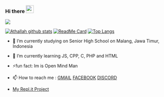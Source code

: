 ### Hi there <img src="https://media.giphy.com/media/hvRJCLFzcasrR4ia7z/giphy.gif" width="25px"/>

![](https://visitor-badge.glitch.me/badge?page_id=AthallahDzaki)

[![Athallah github stats](https://github-readme-stats.vercel.app/api?username=AthallahDzaki&show_icons=true&theme=radical)](https://github.com/AthallahDzaki/)
[![ReadMe Card](https://github-readme-stats.vercel.app/api/pin/?username=AthallahDzaki&repo=SAMPMobile)](https://github.com/AthallahDzaki/SAMPMobile)
[![Top Langs](https://github-readme-stats.vercel.app/api/top-langs/?username=anuraghazra&layout=compact)](https://github.com/anuraghazra/github-readme-stats)
- 🔭 I’m currently studying on Senior High School on Malang, Jawa Timur, Indonesia
- 🌱 I’m currently learning JS, CPP, C, PHP and HTML
- ⚡fun fact:  Im is Open Mind Man
- 📫 How to reach me : [GMAIL](mailto:athallahdzaki@gmail.com) [FACEBOOK](https://facebook.com/AthallahDzaki) [DISCORD](https://discord.gg/idrp)

- [My Repl.it Project](https://github.com/AthallahDzaki/MyRepl.it)
<!--
**AthallahDzaki/AthallahDzaki** is a ✨ _special_ ✨ repository because its `README.md` (this file) appears on your GitHub profile.

Here are some ideas to get you started:

- 🔭 I’m currently working on ...
- 🌱 I’m currently learning ...
- 👯 I’m looking to collaborate on ...
- 🤔 I’m looking for help with ...
- 💬 Ask me about ...
- 📫 How to reach me: ...
- 😄 Pronouns: ...
- ⚡ Fun fact: ...
-->
